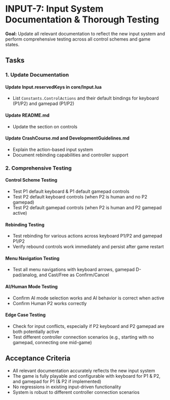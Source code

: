 # INPUT-7: Input System Documentation & Thorough Testing

**Goal:** Update all relevant documentation to reflect the new input system and perform comprehensive testing across all control schemes and game states.

## Tasks

### 1. Update Documentation

#### Update Input.reservedKeys in core/Input.lua
- List `Constants.ControlActions` and their default bindings for keyboard (P1/P2) and gamepad (P1/P2)

#### Update README.md
- Update the section on controls

#### Update CrashCourse.md and DevelopmentGuidelines.md
- Explain the action-based input system
- Document rebinding capabilities and controller support

### 2. Comprehensive Testing

#### Control Scheme Testing
- Test P1 default keyboard & P1 default gamepad controls
- Test P2 default keyboard controls (when P2 is human and no P2 gamepad)
- Test P2 default gamepad controls (when P2 is human and P2 gamepad active)

#### Rebinding Testing
- Test rebinding for various actions across keyboard P1/P2 and gamepad P1/P2
- Verify rebound controls work immediately and persist after game restart

#### Menu Navigation Testing
- Test all menu navigations with keyboard arrows, gamepad D-pad/analog, and Cast/Free as Confirm/Cancel

#### AI/Human Mode Testing
- Confirm AI mode selection works and AI behavior is correct when active
- Confirm Human P2 works correctly

#### Edge Case Testing
- Check for input conflicts, especially if P2 keyboard and P2 gamepad are both potentially active
- Test different controller connection scenarios (e.g., starting with no gamepad, connecting one mid-game)

## Acceptance Criteria
- All relevant documentation accurately reflects the new input system
- The game is fully playable and configurable with keyboard for P1 & P2, and gamepad for P1 (& P2 if implemented)
- No regressions in existing input-driven functionality
- System is robust to different controller connection scenarios